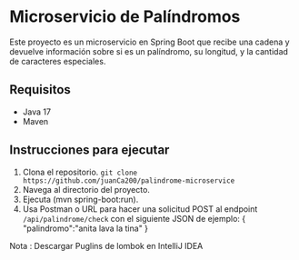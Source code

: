 # Microservicio de Palíndromos

Este proyecto es un microservicio en Spring Boot que recibe una cadena y devuelve información sobre si es un palíndromo, su longitud, y la cantidad de caracteres especiales.

## Requisitos
- Java 17
- Maven

## Instrucciones para ejecutar
1. Clona el repositorio.  `git clone https://github.com/juanCa200/palindrome-microservice`
2. Navega al directorio del proyecto.
3. Ejecuta (mvn spring-boot:run).
4. Usa Postman o URL para hacer una solicitud POST al endpoint `/api/palindrome/check` con el siguiente JSON de ejemplo:
   {
     "palindromo":"anita lava la tina"
   }

Nota : Descargar Puglins de lombok en IntelliJ IDEA
